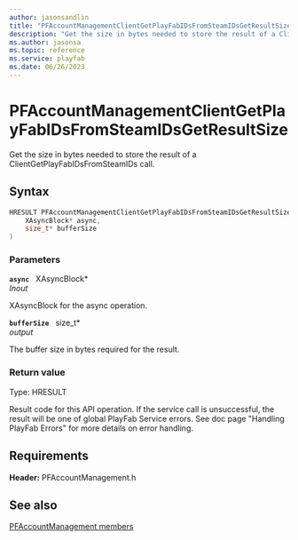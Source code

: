 ```yaml
---
author: jasonsandlin
title: "PFAccountManagementClientGetPlayFabIDsFromSteamIDsGetResultSize"
description: "Get the size in bytes needed to store the result of a ClientGetPlayFabIDsFromSteamIDs call."
ms.author: jasonsa
ms.topic: reference
ms.service: playfab
ms.date: 06/26/2023
---
```


# PFAccountManagementClientGetPlayFabIDsFromSteamIDsGetResultSize  

Get the size in bytes needed to store the result of a ClientGetPlayFabIDsFromSteamIDs call.  

## Syntax  
  
```cpp
HRESULT PFAccountManagementClientGetPlayFabIDsFromSteamIDsGetResultSize(  
    XAsyncBlock* async,  
    size_t* bufferSize  
)  
```  
  
### Parameters  
  
**`async`** &nbsp; XAsyncBlock*  
*_Inout_*  
  
XAsyncBlock for the async operation.  
  
**`bufferSize`** &nbsp; size_t*  
*output*  
  
The buffer size in bytes required for the result.  
  
  
### Return value
Type: HRESULT
  
Result code for this API operation. If the service call is unsuccessful, the result will be one of global PlayFab Service errors. See doc page "Handling PlayFab Errors" for more details on error handling.
  
  
## Requirements  
  
**Header:** PFAccountManagement.h
  
## See also  
[PFAccountManagement members](../pfaccountmanagement_members.md)  

  
  
